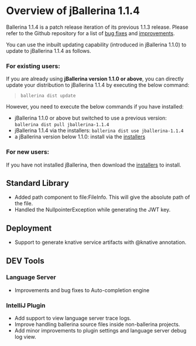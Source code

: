 # Overview of jBallerina 1.1.4

Ballerina 1.1.4 is a patch release iteration of its previous 1.1.3 release. Please refer to the Github repository for
 a list of [bug fixes](https://github.com/ballerina-platform/ballerina-lang/issues?utf8=✓&q=is%3Aissue+label%3AType%2FBug+milestone%3A%22Ballerina+1.1.4%22+is%3Aclosed+) and 
 [improvements](https://github.com/ballerina-platform/ballerina-lang/issues?q=is%3Aissue+is%3Aclosed+label%3AType%2FImprovement+milestone%3A%22Ballerina+1.1.4%22).

You can use the inbuilt updating capability (introduced in jBallerina 1.1.0) to update to jBallerina 1.1.4 as follows.

### For existing users:

If you are already using **jBallerina version 1.1.0 or above**, you can directly update your distribution to jBallerina
 1.1.4 by executing the below command:
> `ballerina dist update`

However, you need to execute the below commands if you have installed:
- jBallerina 1.1.0 or above but switched to use a previous version: `ballerina dist pull jballerina-1.1.4`
- jBallerina 1.1.4 via the installers: `ballerina dist use jballerina-1.1.4`
- a jBallerina version below 1.1.0: install via the [installers](https://ballerina.io/downloads/)

### For new users:
If you have not installed jBallerina, then download the [installers](https://ballerina.io/downloads/) to install.


## Standard Library
- Added path component to file:FileInfo. This will give the absolute path of the file. 
- Handled the NullpointerException while generating the JWT key.

## Deployment
- Support to generate knative service artifacts with @knative annotation.

## DEV Tools
### Language Server
- Improvements and bug fixes to Auto-completion engine

### IntelliJ Plugin
- Add support to view language server trace logs.
- Improve handling ballerina source files inside non-ballerina projects.
- Add minor improvements to plugin settings and language server debug log view.
